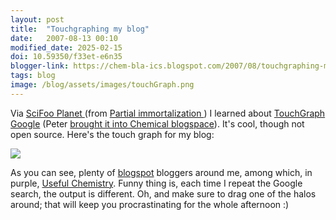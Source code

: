 ```yaml
---
layout: post
title:  "Touchgraphing my blog"
date:   2007-08-13 00:10
modified_date: 2025-02-15
doi: 10.59350/f33et-e6n35
blogger-link: https://chem-bla-ics.blogspot.com/2007/08/touchgraphing-my-blog.html
tags: blog
image: /blog/assets/images/touchGraph.png
---
```


Via [SciFoo Planet <i class="fa-solid fa-box-archive fa-xs"></i>](https://web.archive.org/web/20071101070909/http://www.lexical.org.uk/planetscifoo/)
(from [Partial immortalization <i class="fa-solid fa-box-archive fa-xs"></i>](https://pimm.wordpress.com/2007/08/11/scifoo-links-visualized-by-touchgraph-google-browser/))
I learned about [TouchGraph Google](http://www.touchgraph.com/TGGoogleBrowser.html) (Peter
[brought it into Chemical blogspace](http://wwmm.ch.cam.ac.uk/blogs/murrayrust/?p=496)).
It's cool, though not open source. Here's the touch graph for my blog:

![](/blog/assets/images/touchGraph.png)

As you can see, plenty of [blogspot](https://www.blogspot.com) bloggers around me, among which,
in purple, [Useful Chemistry](http://usefulchem.blogspot.com/). Funny thing is, each time I
repeat the Google search, the output is different. Oh, and make sure to drag one of the halos
around; that will keep you procrastinating for the whole afternoon :)
